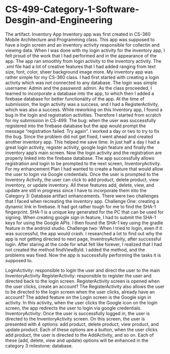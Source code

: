 # CS-499-Category-1-Software-Desgin-and-Engineering


The artifact: Inventory App
Inventory app was first created in CS-360 Mobile Architecture and Programming class. This app was supposed to have a login screen and an inventory activity responsible for collectin and viewing data.
When I was done with my login activity for the inventory app, I felt proud of the work that I had performed and in the appearance of the app. The app ran smoothly from login activity to the inventory activity. The .xml file had a lot of creative features that I had added ranging from text size, font, color, sheer background image more.
My inventory app was rather simple for my CS-360 class. I had first started with creating a login activity which was not connected to any database. The login was simple username: Admin and the password: admin. As the class proceeded, I learned to incorporate a database into the app, to which then I added a firebase database for better functionality of the app. At the time of submission, the login activity was a success, and I had a RegisterActivity, which was also a success. While reworking on this Inventory app, I found a bug in the login and registration activities. Therefore I started from scratch for my submission in CS-499. The bug: when the user was successfully registered into the firebase database but the app would prompt the message “registration failed. Try again”. I worked a day or two to try to fix the bug. Since the problem did not get fixed, I went ahead and created another inventory app. This helped me save time. In just half a day I had a great login activity, register activity, google login feature and finally the inventory app’s main screen. Now the login activity and the registration are properly linked into the firebase database. The app successfully allows registration and login to be prompted to the next screen, InventoryActivity. 
For my enhancement Plan I had wanted to create a feature that would allow the user to login via Google credentials. Once the user is prompted to the Inventory Activity, the user can click to add product, delete product, view inventory, or update inventory. All these features add, delete, view, and update are still in progress since I have to incorporate them into the Category 3: Database artifact enhancements.
There were two challenges that I faced when recreating the inventory app. Challenge One: creating a dynamic link in firebase. It had got rather tough for me to find the SHA-1 fingerprint. SHA-1 is a unique key generated for the PC that can be used for signing. When creating google sign in feature, I had to submit the SHA-1 keys for using the Google APIs. I then found the SHA-1 key using the gradle feature in the android studio. Challenge two: When I tried to login, even if it was successful, the app would crash. I researched a lot to find out why the app is not getting directed to next page, InventroyActivity, after successful login. After staring at the code for what felt like forever,  I realized that I had not created the method findViewById. I added the method, and the problems was fixed. Now the app is successfully performing the tasks it is supposed to.


LoginActivity: responsible to login the user and direct the user to the main InventoryActivity
RegisterActivity: responsible to register the user and directed back to the login screen. RegisterActivity screen is opened when the user clicks, create an account? The RegisterActivity also allows the user to be directed to the login screen when the user clicks, already have an account?
The added feature on the Login screen is the Google sign in activity. In this activity, when the user clicks the Google icon on the login screen, the app redirects the user to login via google credentials.
InventoryActivity: Once the user is successfully logged in, the user is directed to the InventoryActivity screen. On this screen, the user is presented with 4 options: add product, delete product, view product, and update product. Each of these options are a button, when the user clicks add product, the user is directed to the AddActivity, and so on. 
Each of these (add, delete, view and update) options will be enhanced in the category 3 milestone: database. 

